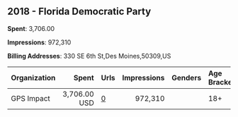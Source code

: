 ## 2018 - Florida Democratic Party 
**Spent**: 3,706.00

**Impressions**: 972,310

**Billing Addresses**: 330 SE 6th St,Des Moines,50309,US

|Organization|Spent|Urls|Impressions|Genders|Age Brackets|Country Codes|
|:---|---:|:---|---:|:---|:---|:---|
|GPS Impact|3,706.00 USD|[0](https://www.snap.com/political-ads/asset/7cefe19b99305b0d87a717d9523b88fa8702aea3ad46f9cb160b087ca22512f2?mediaType=mp4)|972,310||18+|united states|
